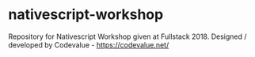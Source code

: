 # nativescript-workshop
Repository for Nativescript Workshop given at Fullstack 2018. Designed / developed by Codevalue - https://codevalue.net/